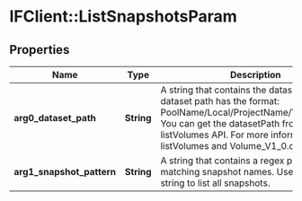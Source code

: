 # IFClient::ListSnapshotsParam

## Properties
Name | Type | Description | Notes
------------ | ------------- | ------------- | -------------
**arg0_dataset_path** | **String** | A string that contains the dataset path.  The dataset path has the format: PoolName/Local/ProjectName/VolumeName. You can get the datasetPath from the listVolumes API.  For more information, see listVolumes and Volume_V1_0.datasetPath.  | 
**arg1_snapshot_pattern** | **String** | A string that contains a regex pattern for matching snapshot names. Use an empty string to list all snapshots.  | 


